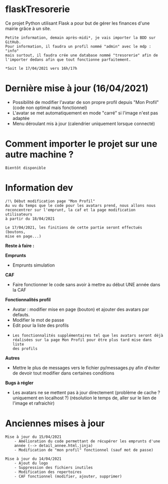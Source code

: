 # flaskTresorerie

Ce projet Python utilisant Flask a pour but de gérer les finances d'une mairie grâce à un site.

    Petite information, demain après-midi*, je vais importer la BDD sur GitHub.
    Pour information, il faudra un profil nommé "admin" avec le mdp : "info"
    mais surtout, il faudra crée une database nommé "tresorerie" afin de
    l'importer dedans afin que tout fonctionne parfaitement. 

    *Soit le 17/04/2021 vers 16h/17h

# Dernière mise à jour (16/04/2021)
- Possibilité de modifier l'avatar de son propre profil depuis "Mon Profil" (code non optimal mais fonctionnel)
- L'avatar se met automatiquement en mode "carré" si l'image n'est pas adaptée
- Menu déroulant mis à jour (calendrier uniquement lorsque connecté)

# Comment importer le projet sur une autre machine ?
    Bientôt disponible

# Information dev
    /!\ Début modification page "Mon Profil"
    Au vu du temps que le code pour les avatars prend, nous allons nous
    reconcentrer sur l'emprunt, la caf et la page modification utilisateurs
    à partir du 18/04/2021

    Le 17/04/2021, les finitions de cette partie seront effectués (boutons,
    mise en page...)

**Reste à faire :**

**Emprunts**
  - Emprunts simulation

**CAF**
  - Faire fonctionner le code sans avoir à mettre au début UNE année dans la CAF

**Fonctionnalités profil**
  - Avatar : modifier mise en page (bouton) et ajouter des avatars par defauts.
  - Modifier le mot de passe
  - Edit pour la liste des profils
  -
        Les fonctionnalités supplémentaires tel que les avatars seront déjà
        réalisées sur la page Mon Profil pour être plus tard mise dans liste
        des profils


**Autres**
 - Mettre le plus de messages vers le fichier py/messages.py 
    afin d'éviter de devoir tout modifier dans certaines conditions
    
**Bugs à régler**
  - Les avatars ne se mettent pas à jour directement (problème de cache ?
    uniquement en localhost ?) (résolution le temps de, aller sur le lien de
    l'image et rafraichir)

# Anciennes mises à jour

    Mise à jour du 15/04/2021
        - Amélioration du code permettant de récupérer les emprunts d'une
        année (--> detail_annee.html.jinja)
        - Modification de "mon profil" fonctionnel (sauf mot de passe)

    Mise à jour du 14/04/2021
        - Ajout du logo
        - Suppression des fichiers inutiles
        - Modification des repertoires
        - CAF fonctionnel (modifier, ajouter, supprimer)